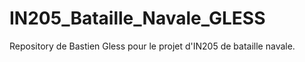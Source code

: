 # IN205_Bataille_Navale_GLESS
Repository de Bastien Gless pour le projet d'IN205 de bataille navale.
